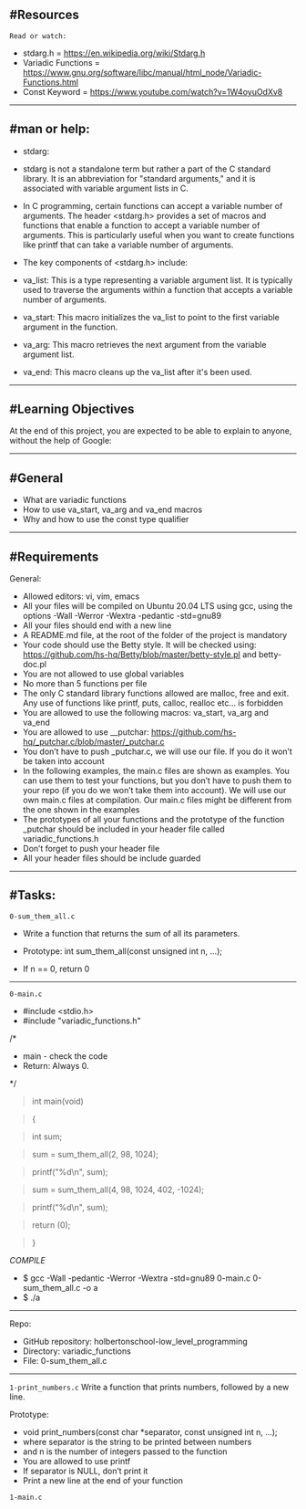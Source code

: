 #Resources
---
`Read or watch:`

* stdarg.h = https://en.wikipedia.org/wiki/Stdarg.h 
* Variadic Functions = https://www.gnu.org/software/libc/manual/html_node/Variadic-Functions.html
* Const Keyword = https://www.youtube.com/watch?v=1W4oyuOdXv8
___
#man or help:
---
* stdarg:

* stdarg is not a standalone term but rather a part of the C standard library. It is an abbreviation for "standard arguments," and it is associated with variable argument lists in C.

* In C programming, certain functions can accept a variable number of arguments. The header <stdarg.h> provides a set of macros and functions that enable a function to accept a variable number of arguments. This is particularly useful when you want to create functions like printf that can take a variable number of arguments.

* The key components of <stdarg.h> include:

* va_list: This is a type representing a variable argument list. It is typically used to traverse the arguments within a function that accepts a variable number of arguments.

* va_start: This macro initializes the va_list to point to the first variable argument in the function.

* va_arg: This macro retrieves the next argument from the variable argument list.

* va_end: This macro cleans up the va_list after it's been used.

___
#Learning Objectives
---
At the end of this project, you are expected to be able to explain to anyone, without the help of Google:
___

#General
---

* What are variadic functions
* How to use va_start, va_arg and va_end macros
* Why and how to use the const type qualifier
___
#Requirements
---

General:

* Allowed editors: vi, vim, emacs
* All your files will be compiled on Ubuntu 20.04 LTS using gcc, using the options -Wall -Werror -Wextra -pedantic -std=gnu89
* All your files should end with a new line
* A README.md file, at the root of the folder of the project is mandatory
* Your code should use the Betty style. It will be checked using:
 https://github.com/hs-hq/Betty/blob/master/betty-style.pl and betty-doc.pl
* You are not allowed to use global variables
* No more than 5 functions per file
* The only C standard library functions allowed are malloc, free and exit. Any use of functions like printf, puts, calloc, realloc etc… is forbidden
* You are allowed to use the following macros: va_start, va_arg and va_end
* You are allowed to use __putchar:
https://github.com/hs-hq/_putchar.c/blob/master/_putchar.c
* You don’t have to push _putchar.c, we will use our file. If you do it won’t be taken into account
* In the following examples, the main.c files are shown as examples. You can use them to test your functions, but you don’t have to push them to your repo (if you do we won’t take them into account). We will use our own main.c files at compilation. Our main.c files might be different from the one shown in the examples
* The prototypes of all your functions and the prototype of the function _putchar should be included in your header file called variadic_functions.h
* Don’t forget to push your header file
* All your header files should be include guarded

___

#Tasks:
---
`0-sum_them_all.c`
* Write a function that returns the sum of all its parameters.

* Prototype: int sum_them_all(const unsigned int n, ...);
* If n == 0, return 0
---
`0-main.c`

* #include <stdio.h>
* #include "variadic_functions.h"


/*
 * main - check the code
 * Return: Always 0.
 
*/

>  int main(void) 

>  { 

> int sum;

> sum = sum_them_all(2, 98, 1024);

> printf("%d\n", sum);

> sum = sum_them_all(4, 98, 1024, 402, -1024);

> printf("%d\n", sum);    

> return (0);

> }

*COMPILE*

* $ gcc -Wall -pedantic -Werror -Wextra -std=gnu89 0-main.c 0-sum_them_all.c -o a
* $ ./a
___

Repo:

* GitHub repository: holbertonschool-low_level_programming
* Directory: variadic_functions
* File: 0-sum_them_all.c

---

 `1-print_numbers.c`
Write a function that prints numbers, followed by a new line.

Prototype:

* void print_numbers(const char *separator, const unsigned int n, ...);
* where separator is the string to be printed between numbers
* and n is the number of integers passed to the function
* You are allowed to use printf
* If separator is NULL, don’t print it
* Print a new line at the end of your function


`1-main.c`
